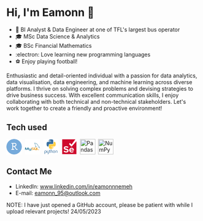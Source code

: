 # Hi, I'm Eamonn 👋

 - 🚌 BI Analyst & Data Engineer at one of TFL's largest bus operator
 - 🎓 MSc Data Science & Analytics
 - 🎓 BSc Financial Mathematics
 - :electron: Love learning new programming languages
 - ⚽ Enjoy playing football!
  
Enthusiastic and detail-oriented individual with a passion for data analytics, data visualisation, data engineering, and machine learning across diverse platforms. I thrive on solving complex problems and devising strategies to drive business success. With excellent communication skills, I enjoy collaborating with both technical and non-technical stakeholders. Let's work together to create a friendly and proactive environment!

## Tech used

<div>
  <img src="https://github.com/devicons/devicon/blob/master/icons/rstudio/rstudio-original.svg" title="R" alt="R" width="40" height="40"/>&nbsp;
  <img src = "https://github.com/devicons/devicon/blob/master/icons/mysql/mysql-original-wordmark.svg" title = "MySQL" width="40" height="40"/>&nbsp;
  <img src="https://github.com/devicons/devicon/blob/master/icons/python/python-original-wordmark.svg" title="Python" alt="Py" width="40" height="40"/>&nbsp;
  <img src = "https://github.com/devicons/devicon/blob/master/icons/selenium/selenium-original.svg" title = "Selenium" width="40" height="40"/>&nbsp;
  <img src="https://cdn.jsdelivr.net/gh/devicons/devicon/icons/pandas/pandas-original-wordmark.svg" title = "Pandas" width="40" height="40"/>&nbsp;
  <img src="https://cdn.jsdelivr.net/gh/devicons/devicon/icons/numpy/numpy-original.svg" title = "NumPy" width="40" height="40"/>&nbsp;
<div>

 ## Contact Me
 - LinkedIn: www.linkedin.com/in/eamonnnemeh
 - E-mail: eamonn_95@outlook.com
 
NOTE: I have just opened a GitHub account, please be patient with while I upload relevant projects! 24/05/2023
